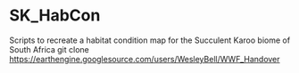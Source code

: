 # SK_HabCon
Scripts to recreate a habitat condition map for the Succulent Karoo biome of South Africa
git clone https://earthengine.googlesource.com/users/WesleyBell/WWF_Handover
